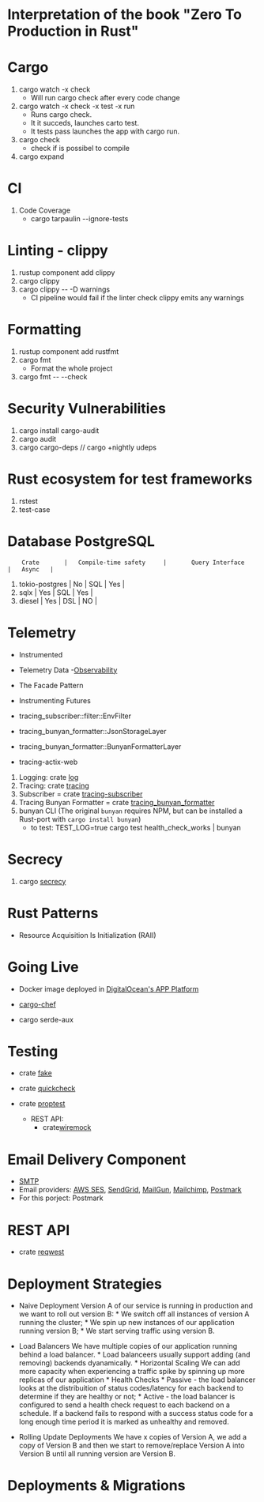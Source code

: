 # Interpretation of the book "Zero To Production in Rust"

# Cargo

1. cargo watch -x check
    *  Will run cargo check after every code change
2. cargo watch -x check -x test -x run
    * Runs cargo check.
    * It it succeds, launches carto test.
    * It tests pass launches the app with cargo run.
3. cargo check
    * check if is possibel to compile
4. cargo expand

# CI

1. Code Coverage
    * cargo tarpaulin --ignore-tests

# Linting - clippy

1. rustup component add clippy
2. cargo clippy
3. cargo clippy -- -D warnings
    * CI pipeline would fail if the linter check clippy emits any warnings

# Formatting

1. rustup component add rustfmt
2. cargo fmt
    * Format the whole project
3. cargo fmt -- --check

# Security Vulnerabilities

1. cargo install cargo-audit    
2. cargo audit
3. cargo cargo-deps // cargo +nightly udeps

# Rust ecosystem for test frameworks

1. rstest
2. test-case

# Database PostgreSQL

        Crate       |   Compile-time safety     |       Query Interface     |   Async   |       
1. tokio-postgres   |           No              |           SQL             |    Yes    |
2. sqlx             |           Yes             |           SQL             |    Yes    |
3. diesel           |           Yes             |           DSL             |    NO     |

# Telemetry

- Instrumented
- Telemetry Data
-[Observability](https://www.honeycomb.io/what-is-observability)
- The Facade Pattern
- Instrumenting Futures

- tracing_subscriber::filter::EnvFilter
- tracing_bunyan_formatter::JsonStorageLayer
- tracing_bunyan_formatter::BunyanFormatterLayer
- tracing-actix-web


1. Logging: crate [log](https://docs.rs/log/0.4.20/log/)
2. Tracing: crate [tracing](https://docs.rs/tracing/0.1.19/tracing/)
3. Subscriber = crate [tracing-subscriber](https://docs.rs/tracing-subscriber/0.3.17/tracing_subscriber/)
4. Tracing Bunyan Formatter = crate [tracing_bunyan_formatter](https://docs.rs/tracing-bunyan-formatter/0.3.9/tracing_bunyan_formatter/)
5. bunyan CLI (The original `bunyan` requires NPM, but can be installed a Rust-port with `cargo install bunyan`)
    - to test: TEST_LOG=true cargo test health_check_works | bunyan


# Secrecy

1. cargo [secrecy](https://docs.rs/secrecy/0.8.0/secrecy/) 
        
# Rust Patterns

- Resource Acquisition Is Initialization (RAII)

# Going Live

- Docker image deployed in [DigitalOcean's APP Platform](https://www.digitalocean.com/docs/app-platform/)
- [cargo-chef](https://github.com/LukeMathWalker/cargo-chef)

- cargo serde-aux

# Testing

- crate [fake](https://crates.io/crates/fake)
- crate [quickcheck](https://crates.io/crates/quickcheck)
- crate [proptest](https://crates.io/crates/proptest)

    * REST API:
        - crate[wiremock](https://crates.io/crates/wiremock)


# Email Delivery Component

- [SMTP](https://en.wikipedia.org/wiki/Simple_Mail_Transfer_Protocol)
- Email providers: [AWS SES](https://aws.amazon.com/ses/), [SendGrid](https://sendgrid.com/), [MailGun](https://mailgun.com), [Mailchimp](https://mailchimp.com), [Postmark](https://postmarkapp.com)
- For this porject: Postmark

# REST API 

- crate [reqwest](https://crates.io/crates/reqwest)


# Deployment Strategies

- Naive Deployment
    Version A of our service is running in production and we want to roll out version B:
        * We switch off all instances of version A running the cluster;
        * We spin up new instances of our application running version B;
        * We start serving traffic using version B.

- Load Balancers
    We have multiple copies of our application running behind a load balancer.
        * Load balanceers usually support adding (and removing) backends dyanamically.
        * Horizontal Scaling
        We can add more capacity when experiencing a traffic spike by spinning up more replicas of our application
        * Health Checks
            * Passive - the load balancer looks at the distribuition of status codes/latency for each backend
            to determine if they are healthy or not;
            * Active - the load balancer is configured to send a health check request to each backend on a schedule.
            If a backend fails to respond with a success status code for a long enough time period it is marked as unhealthy
            and removed.

- Rolling Update Deployments
    We have x copies of Version A, we add a copy of Version B and then we start to remove/replace Version A into Version B until all running version are Version B.


# Deployments & Migrations

